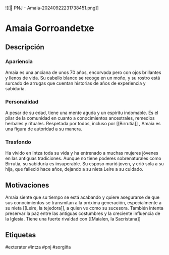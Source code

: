 ![[👤 PNJ - Amaia-20240922231738451.png]]
# Amaia Gorroandetxe
 
## Descripción
### Apariencia
Amaia es una anciana de unos 70 años, encorvada pero con ojos brillantes y llenos de vida. Su cabello blanco se recoge en un moño, y su rostro está surcado de arrugas que cuentan historias de años de experiencia y sabiduría.
### Personalidad 
A pesar de su edad, tiene una mente aguda y un espíritu indomable. Es el pilar de la comunidad en cuanto a conocimientos ancestrales, remedios herbales y rituales. Respetada por todos, incluso por [[Birrutia]] , Amaia es una figura de autoridad a su manera.
### Trasfondo
Ha vivido en Intza toda su vida y ha entrenado a muchas mujeres jóvenes en las antiguas tradiciones. Aunque no tiene poderes sobrenaturales como Birrutia, su sabiduría es insuperable. Su esposo murió joven, y crió sola a su hija, que falleció hace años, dejando a su nieta Leire a su cuidado.
## Motivaciones
Amaia siente que su tiempo se está acabando y quiere asegurarse de que sus conocimientos se transmitan a la próxima generación, especialmente a su nieta [[Leire, la tejedora]], a quien ve como su sucesora. También intenta preservar la paz entre las antiguas costumbres y la creciente influencia de la Iglesia. 
Tiene una fuerte rivaldad con [[Maialen, la Sacristana]]

## Etiquetas
#exterater #intza #pnj  #sorgiña 
